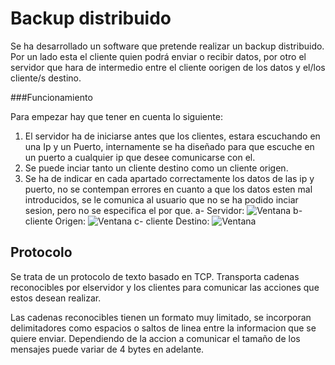 # Backup distribuido

Se ha desarrollado un software que pretende realizar un backup distribuido.
Por un lado esta el cliente quien podrá enviar o recibir datos, por otro el servidor que hara de intermedio entre
el cliente oorigen de los datos y el/los cliente/s destino. 

###Funcionamiento

Para empezar hay que tener en cuenta lo siguiente:
 1. El servidor ha de iniciarse antes que los clientes, estara escuchando en una Ip y un Puerto, internamente se ha diseñado
    para que escuche en un puerto a cualquier ip que desee comunicarse con el.
 2.  Se puede inciar tanto un cliente destino como un cliente origen.
 3. Se ha de indicar en cada apartado correctamente los datos de las ip y puerto, no se contempan errores en cuanto 
    a que los datos esten mal introducidos, se le comunica al usuario que no se ha podido inciar sesion, pero no se especifica
    el por que. 
    a- Servidor:
	![Ventana](/../master/images/servidor.png)
    b- cliente Origen:
	![Ventana](/../master/images/cliO.png)
    c- cliente Destino:
	![Ventana](/../master/images/cliD.png)


## Protocolo

Se trata de un protocolo de texto basado en TCP. 
Transporta cadenas reconocibles por elservidor y los clientes para comunicar las acciones que estos desean realizar.

Las cadenas reconocibles tienen un formato muy limitado, se incorporan delimitadores como espacios o saltos de linea 
entre la informacion que se quiere enviar. Dependiendo de la accion a comunicar el tamaño de los mensajes puede variar
de 4 bytes en adelante. 


